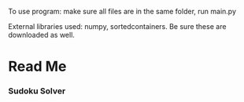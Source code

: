 To use program: make sure all  files are in the same folder, run main.py

External libraries used: numpy, sortedcontainers. Be sure these are downloaded as well.

# Read Me

### Sudoku Solver

